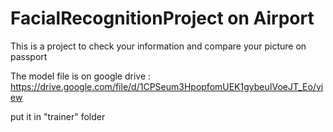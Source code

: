 # FacialRecognitionProject on Airport 
This is a project to check your information and compare your picture on passport


The model file is on google drive : https://drive.google.com/file/d/1CPSeum3HpopfomUEK1gybeuIVoeJT_Eo/view

put it in "trainer" folder
